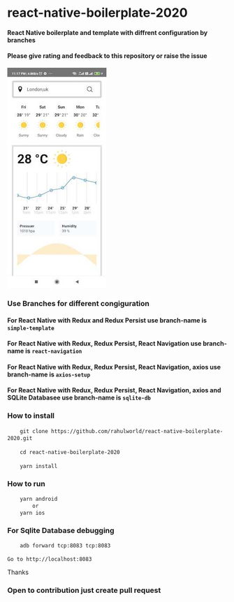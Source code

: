# react-native-boilerplate-2020

#### React Native boilerplate and template with diffrent configuration by branches
#### Please give rating and feedback to this repository or raise the issue

![React Native Boilerplate 2020](https://github.com/rahulworld/react-native-boilerplate-2020/raw/master/public/react-native-boilerplate-2020.jpg "React Native Weather Application")


### Use Branches for different congiguration

#### For React Native with Redux and Redux Persist use branch-name is `simple-template`
#### For React Native with Redux, Redux Persist, React Navigation use branch-name is `react-navigation` 
#### For React Native with Redux, Redux Persist, React Navigation, axios use branch-name is `axios-setup` 
#### For React Native with Redux, Redux Persist, React Navigation, axios and SQLite Databasee use branch-name is `sqlite-db` 


### How to install
```
    git clone https://github.com/rahulworld/react-native-boilerplate-2020.git
    
    cd react-native-boilerplate-2020
    
    yarn install
```

### How to run
``` 
    yarn android
        or
    yarn ios
``` 

### For Sqlite Database debugging

```
    adb forward tcp:8083 tcp:8083
```

`Go to http://localhost:8083`

Thanks

### Open to contribution just create pull request
